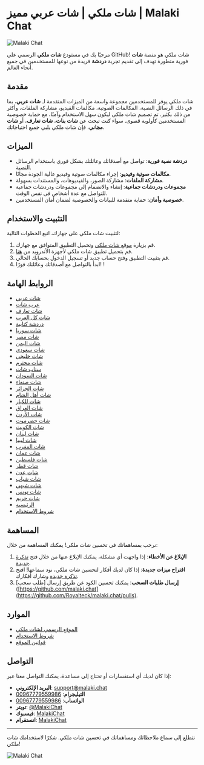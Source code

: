 # شات ملكي | شات عربي مميز | Malaki Chat

![Malaki Chat](https://www.malaki.chat/default_images/logo_chat_mlki.svg)

مرحبًا بك في مستودع **شات ملكي** الرسمي على GitHub! شات ملكي هو منصة **شات** فورية متطورة تهدف إلى تقديم تجربة **دردشة** فريدة من نوعها للمستخدمين في جميع أنحاء العالم.

## مقدمة

شات ملكي يوفر للمستخدمين مجموعة واسعة من الميزات المتقدمة لـ **شات عربي**، بما في ذلك الرسائل النصية، المكالمات الصوتية، مكالمات الفيديو، مشاركة الملفات، وأكثر من ذلك بكثير. تم تصميم شات ملكي ليكون سهل الاستخدام وآمنًا، مع حماية خصوصية المستخدمين كأولوية قصوى. سواء كنت تبحث عن **شات بنات**، **شات تعارف**، أو **شات مجاني**، فإن شات ملكي يلبي جميع احتياجاتك.

## الميزات

- **دردشة نصية فورية**: تواصل مع أصدقائك وعائلتك بشكل فوري باستخدام الرسائل النصية.
- **مكالمات صوتية وفيديو**: إجراء مكالمات صوتية وفيديو عالية الجودة مجانًا.
- **مشاركة الملفات**: مشاركة الصور، والفيديوهات، والمستندات بسهولة.
- **مجموعات ودردشات جماعية**: إنشاء والانضمام إلى مجموعات ودردشات جماعية للتواصل مع عدة أشخاص في نفس الوقت.
- **خصوصية وأمان**: حماية متقدمة للبيانات والخصوصية لضمان أمان المستخدمين.

## التثبيت والاستخدام

لتثبيت شات ملكي على جهازك، اتبع الخطوات التالية:

1. قم بزيارة [موقع شات ملكي](https://www.malaki.chat) وتحميل التطبيق المتوافق مع جهازك.
2. قم بتحميل تطبيق شات ملكي لأجهزة الأندرويد من [هنا](https://play.google.com/store/apps/details?id=com.malaki.chat&hl=ar&gl=US).
3. قم بتثبيت التطبيق وفتح حساب جديد أو تسجيل الدخول بحسابك الحالي.
4. ابدأ بالتواصل مع أصدقائك وعائلتك فورًا!
!
## الروابط الهامة

- [شات عربي](https://www.malaki.chat/arabi/)
- [عرب شات](https://www.malaki.chat/arabic/)
- [شات تعارف](https://www.malaki.chat/meet/)
- [شات كل العرب](https://www.malaki.chat/kol-arb/)
- [دردشة كتابية](https://www.malaki.chat/text-chat/)
- [شات سوريا](https://www.malaki.chat/syria/)
- [شات مصر](https://www.malaki.chat/egypt/)
- [شات اليمن](https://www.malaki.chat/yemen/)
- [شات سعودي](https://www.malaki.chat/saudi/)
- [شات خليجي](https://www.malaki.chat/khalij/)
- [شات محترم](https://www.malaki.chat/m7trm/)
- [سناب شات](https://www.malaki.chat/snap/)
- [شات السودان](https://www.malaki.chat/sudan/)
- [شات صنعاء](https://www.malaki.chat/sanaa/)
- [شات الجزائر](https://www.malaki.chat/algeria/)
- [شات أهل الشام](https://www.malaki.chat/alsham/)
- [شات للكبار](https://www.malaki.chat/an7raf/)
- [شات العراق](https://www.malaki.chat/iraq/)
- [شات الأردن](https://www.malaki.chat/jordan/)
- [شات حضرموت](https://www.malaki.chat/hadhramout/)
- [شات الكويت](https://www.malaki.chat/kuwait/)
- [شات لبنان](https://www.malaki.chat/lebanon/)
- [شات ليبيا](https://www.malaki.chat/libya/)
- [شات المغرب](https://www.malaki.chat/morocco/)
- [شات عمان](https://www.malaki.chat/oman/)
- [شات فلسطين](https://www.malaki.chat/palestine/)
- [شات قطر](https://www.malaki.chat/qatar/)
- [شات عدن](https://www.malaki.chat/aden/)
- [شات شباب](https://www.malaki.chat/shabab/)
- [شات شبهي](https://www.malaki.chat/shabahy/)
- [شات تونس](https://www.malaki.chat/tunis/)
- [شات حريم](https://www.malaki.chat/women/)
- [الرئيسية](https://www.malaki.chat/)
- [شروط الاستخدام](https://www.malaki.chat/terms.php)

## المساهمة

نرحب بمساهماتك في تحسين شات ملكي! يمكنك المساهمة من خلال:

1. **الإبلاغ عن الأخطاء**: إذا واجهت أي مشكلة، يمكنك الإبلاغ عنها من خلال فتح [تذكرة جديدة](https://github.com/Royalteck/malaki.chat/issues).
2. **اقتراح ميزات جديدة**: إذا كان لديك أفكار لتحسين شات ملكي، نود سماعها! افتح [تذكرة جديدة](https://github.com/Royalteck/malaki.chat/issues) وشارك أفكارك.
3. **إرسال طلبات السحب**: يمكنك تحسين الكود عن طريق إرسال [طلب سحب]([https://github.com/malaki.chat](https://github.com/Royalteck/malaki.chat/pulls).

## الموارد

- [الموقع الرسمي لشات ملكي](https://www.malaki.chat/)
- [شروط الاستخدام](https://www.malaki.chat/terms.php)
- [قوانين الموقع](https://www.malaki.chat/privacy.php)

## التواصل

إذا كان لديك أي استفسارات أو تحتاج إلى مساعدة، يمكنك التواصل معنا عبر:

- **البريد الإلكتروني**: support@malaki.chat
- **التيليجرام**: [00967779559986](https://t.me/malakichatهلا%0A)
- **الواتساب**: [00967779559986](https://api.whatsapp.com/send?phone=967779559986&text=🥰%20هلا%0A)
- **تويتر**: [@MalakiChat](https://twitter.com/chatmalaki2022)
- **فيسبوك**: [MalakiChat](https://www.facebook.com/malaki.chat)
- **انستقرام**: [MalakiChat](https://www.instagram.com/malaki.chat)

---

نتطلع إلى سماع ملاحظاتك ومساهماتك في تحسين شات ملكي. شكرًا لاستخدامك شات ملكي!

![Malaki Chat](https://www.malaki.chat/default_images/logo_mediam.png)
